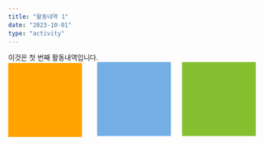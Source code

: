 ```yaml
---
title: "활동내역 1"
date: "2023-10-01"
type: "activity"
---
```


이것은 첫 번째 활동내역입니다.
![img](./sowoojooColors.png)